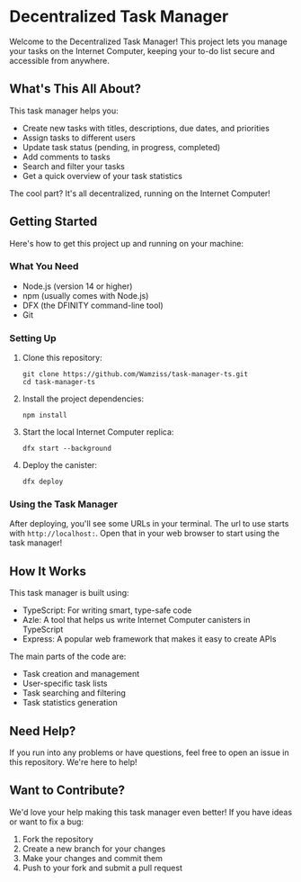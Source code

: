 # Decentralized Task Manager

Welcome to the Decentralized Task Manager! This project lets you manage your tasks on the Internet Computer, keeping your to-do list secure and accessible from anywhere.

## What's This All About?

This task manager helps you:

- Create new tasks with titles, descriptions, due dates, and priorities
- Assign tasks to different users
- Update task status (pending, in progress, completed)
- Add comments to tasks
- Search and filter your tasks
- Get a quick overview of your task statistics

The cool part? It's all decentralized, running on the Internet Computer!

## Getting Started

Here's how to get this project up and running on your machine:

### What You Need

- Node.js (version 14 or higher)
- npm (usually comes with Node.js)
- DFX (the DFINITY command-line tool)
- Git

### Setting Up

1. Clone this repository:
   ```
   git clone https://github.com/Wamziss/task-manager-ts.git
   cd task-manager-ts
   ```

2. Install the project dependencies:
   ```
   npm install
   ```

3. Start the local Internet Computer replica:
   ```
   dfx start --background
   ```

4. Deploy the canister:
   ```
   dfx deploy
   ```

### Using the Task Manager

After deploying, you'll see some URLs in your terminal. The url to use starts with `http://localhost:`. Open that in your web browser to start using the task manager!

## How It Works

This task manager is built using:

- TypeScript: For writing smart, type-safe code
- Azle: A tool that helps us write Internet Computer canisters in TypeScript
- Express: A popular web framework that makes it easy to create APIs

The main parts of the code are:

- Task creation and management
- User-specific task lists
- Task searching and filtering
- Task statistics generation

## Need Help?

If you run into any problems or have questions, feel free to open an issue in this repository. We're here to help!

## Want to Contribute?

We'd love your help making this task manager even better! If you have ideas or want to fix a bug:

1. Fork the repository
2. Create a new branch for your changes
3. Make your changes and commit them
4. Push to your fork and submit a pull request
